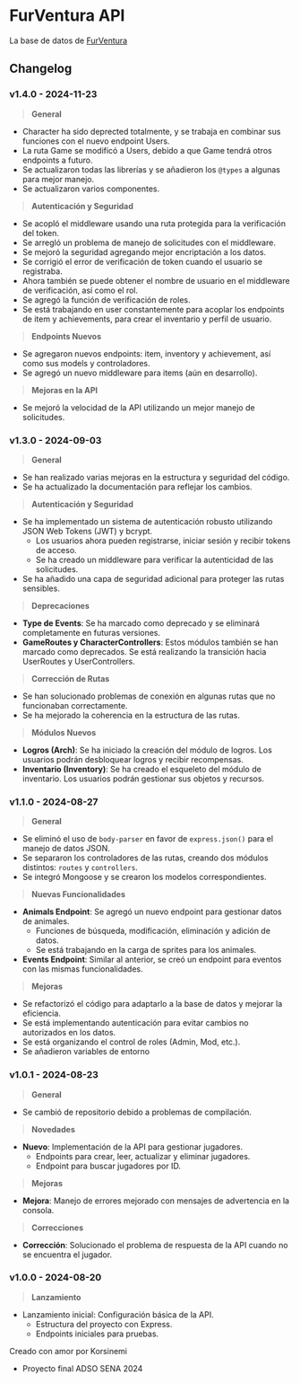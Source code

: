 # FurVentura API

La base de datos de [FurVentura](https://github.com/Korsinemi/FurVenturaSite)

## Changelog
### v1.4.0 - 2024-11-23

> **General**
- Character ha sido deprected totalmente, y se trabaja en combinar sus funciones con el nuevo endpoint Users.
- La ruta Game se modificó a Users, debido a que Game tendrá otros endpoints a futuro.
- Se actualizaron todas las librerías y se añadieron los `@types` a algunas para mejor manejo.
- Se actualizaron varios componentes.

> **Autenticación y Seguridad**
- Se acopló el middleware usando una ruta protegida para la verificación del token.
- Se arregló un problema de manejo de solicitudes con el middleware.
- Se mejoró la seguridad agregando mejor encriptación a los datos.
- Se corrigió el error de verificación de token cuando el usuario se registraba.
- Ahora también se puede obtener el nombre de usuario en el middleware de verificación, así como el rol.
- Se agregó la función de verificación de roles.
- Se está trabajando en user constantemente para acoplar los endpoints de item y achievements, para crear el inventario y perfil de usuario.

> **Endpoints Nuevos**
- Se agregaron nuevos endpoints: item, inventory y achievement, así como sus models y controladores.
- Se agregó un nuevo middleware para items (aún en desarrollo).

> **Mejoras en la API**
- Se mejoró la velocidad de la API utilizando un mejor manejo de solicitudes.

### v1.3.0 - 2024-09-03

> **General**
- Se han realizado varias mejoras en la estructura y seguridad del código.
- Se ha actualizado la documentación para reflejar los cambios.

> **Autenticación y Seguridad**
- Se ha implementado un sistema de autenticación robusto utilizando JSON Web Tokens (JWT) y bcrypt.
  - Los usuarios ahora pueden registrarse, iniciar sesión y recibir tokens de acceso.
  - Se ha creado un middleware para verificar la autenticidad de las solicitudes.
- Se ha añadido una capa de seguridad adicional para proteger las rutas sensibles.

> **Deprecaciones**
- **Type de Events**: Se ha marcado como deprecado y se eliminará completamente en futuras versiones.
- **GameRoutes y CharacterControllers**: Estos módulos también se han marcado como deprecados. Se está realizando la transición hacia UserRoutes y UserControllers.

> **Corrección de Rutas**
- Se han solucionado problemas de conexión en algunas rutas que no funcionaban correctamente.
- Se ha mejorado la coherencia en la estructura de las rutas.

> **Módulos Nuevos**
- **Logros (Arch)**: Se ha iniciado la creación del módulo de logros. Los usuarios podrán desbloquear logros y recibir recompensas.
- **Inventario (Inventory)**: Se ha creado el esqueleto del módulo de inventario. Los usuarios podrán gestionar sus objetos y recursos.


### v1.1.0 - 2024-08-27

> **General**
- Se eliminó el uso de `body-parser` en favor de `express.json()` para el manejo de datos JSON.
- Se separaron los controladores de las rutas, creando dos módulos distintos: `routes` y `controllers`.
- Se integró Mongoose y se crearon los modelos correspondientes.

> **Nuevas Funcionalidades**
- **Animals Endpoint**: Se agregó un nuevo endpoint para gestionar datos de animales.
  - Funciones de búsqueda, modificación, eliminación y adición de datos.
  - Se está trabajando en la carga de sprites para los animales.
- **Events Endpoint**: Similar al anterior, se creó un endpoint para eventos con las mismas funcionalidades.

> **Mejoras**
- Se refactorizó el código para adaptarlo a la base de datos y mejorar la eficiencia.
- Se está implementando autenticación para evitar cambios no autorizados en los datos.
- Se está organizando el control de roles (Admin, Mod, etc.).
- Se añadieron variables de entorno

### v1.0.1 - 2024-08-23

> **General**
- Se cambió de repositorio debido a problemas de compilación.

> **Novedades**
- **Nuevo**: Implementación de la API para gestionar jugadores.
  - Endpoints para crear, leer, actualizar y eliminar jugadores.
  - Endpoint para buscar jugadores por ID.

> **Mejoras**
- **Mejora**: Manejo de errores mejorado con mensajes de advertencia en la consola.

> **Correcciones**
- **Corrección**: Solucionado el problema de respuesta de la API cuando no se encuentra el jugador.

### v1.0.0 - 2024-08-20

> **Lanzamiento**
- Lanzamiento inicial: Configuración básica de la API.
  - Estructura del proyecto con Express.
  - Endpoints iniciales para pruebas.

Creado con amor por Korsinemi
- Proyecto final ADSO SENA 2024